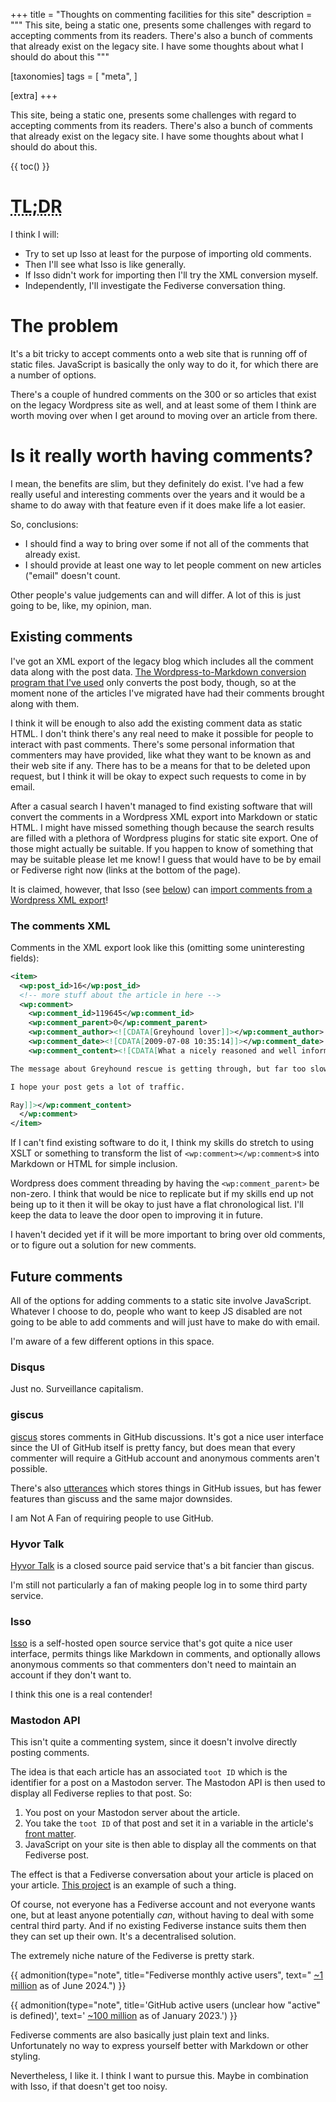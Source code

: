 +++
title = "Thoughts on commenting facilities for this site"
description = """
This site, being a static one, presents some challenges with regard to
accepting comments from its readers. There's also a bunch of comments that
already exist on the legacy site. I have some thoughts about what I should do
about this
"""

[taxonomies]
tags = [
    "meta",
]

[extra]
+++

This site, being a static one, presents some challenges with regard to
accepting comments from its readers. There's also a bunch of comments that
already exist on the legacy site. I have some thoughts about what I should do
about this.

{{ toc() }}

# <abbr title="Too Long; Didn't Read">TL;DR</abbr>

I think I will:

- Try to set up Isso at least for the purpose of importing old comments.
- Then I'll see what Isso is like generally.
- If Isso didn't work for importing then I'll try the XML conversion myself.
- Independently, I'll investigate the Fediverse conversation thing.

# The problem

It's a bit tricky to accept comments onto a web site that is running off of
static files. JavaScript is basically the only way to do it, for which there
are a number of options.

There's a couple of hundred comments on the 300 or so articles that exist on
the legacy Wordpress site as well, and at least some of them I think are worth
moving over when I get around to moving over an article from there.

# Is it really worth having comments?

I mean, the benefits are slim, but they definitely do exist. I've had a few
really useful and interesting comments over the years and it would be a shame
to do away with that feature even if it does make life a lot easier.

So, conclusions:

- I should find a way to bring over some if not all of the comments that
  already exist.
- I should provide at least one way to let people comment on new articles
  ("email" doesn't count.

Other people's value judgements can and will differ. A lot of this is just
going to be, like, my opinion, man.

## Existing comments

I've got an XML export of the legacy blog which includes all the comment data
along with the post data.
[The Wordpress-to-Markdown conversion program that I've used](https://github.com/lonekorean/wordpress-export-to-markdown)
only converts the post body, though, so at the moment none of the articles
I've migrated have had their comments brought along with them.

I think it will be enough to also add the existing comment data as static
HTML. I don't think there's any real need to make it possible for people to
interact with past comments. There's some personal information that commenters
may have provided, like what they want to be known as and their web site if
any. There has to be a means for that to be deleted upon request, but I think
it will be okay to expect such requests to come in by email.

After a casual search I haven't managed to find existing software that will
convert the comments in a Wordpress XML export into Markdown or static HTML. I
might have missed something though because the search results are filled with
a plethora of Wordpress plugins for static site export. One of those might
actually be suitable. If you happen to know of something that may be suitable
please let me know! I guess that would have to be by email or Fediverse right
now (links at the bottom of the page).

It is claimed, however, that Isso (see [below](#isso)) can
[import comments from a Wordpress XML export](https://isso-comments.de/docs/guides/quickstart/#id2)!

### The comments XML

Comments in the XML export look like this (omitting some uninteresting
fields):

```xml
<item>
  <wp:post_id>16</wp:post_id>
  <!-- more stuff about the article in here -->
  <wp:comment>
    <wp:comment_id>119645</wp:comment_id>
    <wp:comment_parent>0</wp:comment_parent>
    <wp:comment_author><![CDATA[Greyhound lover]]></wp:comment_author>
    <wp:comment_date><![CDATA[2009-07-08 10:35:14]]></wp:comment_date>
    <wp:comment_content><![CDATA[What a nicely reasoned and well informed article.

The message about Greyhound rescue is getting through, but far too slowly.

I hope your post gets a lot of traffic.

Ray]]></wp:comment_content>
  </wp:comment>
</item>
```

If I can't find existing software to do it, I think my skills do stretch to
using XSLT or something to transform the list of `<wp:comment></wp:comment>`s
into Markdown or HTML for simple inclusion.

Wordpress does comment threading by having the `<wp:comment_parent>` be
non-zero. I think that would be nice to replicate but if my skills end up not
being up to it then it will be okay to just have a flat chronological list.
I'll keep the data to leave the door open to improving it in future.

I haven't decided yet if it will be more important to bring over old comments,
or to figure out a solution for new comments.

## Future comments

All of the options for adding comments to a static site involve JavaScript.
Whatever I choose to do, people who want to keep JS disabled are not going to
be able to add comments and will just have to make do with email.

I'm aware of a few different options in this space.

### Disqus

Just no. Surveillance capitalism.

### giscus

[giscus](https://giscus.app/) stores comments in GitHub discussions. It's got
a nice user interface since the UI of GitHub itself is pretty fancy, but does
mean that every commenter will require a GitHub account and anonymous comments
aren't possible.

There's also [utterances](https://utteranc.es/) which stores things in GitHub
issues, but has fewer features than giscuss and the same major downsides.

I am Not A Fan of requiring people to use GitHub.

### Hyvor Talk

[Hyvor Talk](https://talk.hyvor.com/) is a closed source paid service that's a
bit fancier than giscus.

I'm still not particularly a fan of making people log in to some third party
service.

### Isso

[Isso](https://isso-comments.de/) is a self-hosted open source service that's
got quite a nice user interface, permits things like Markdown in comments, and
optionally allows anonymous comments so that commenters don't need to maintain
an account if they don't want to.

I think this one is a real contender!

### Mastodon API

This isn't quite a commenting system, since it doesn't involve directly
posting comments.

The idea is that each article has an associated `toot ID` which is the
identifier for a post on a Mastodon server. The Mastodon API is then used to
display all Fediverse replies to that post. So:

1. You post on your Mastodon server about the article.
2. You take the `toot ID` of that post and set it in a variable in the
   article's
   [front matter](https://www.getzola.org/documentation/content/page/#front-matter).
3. JavaScript on your site is then able to display all the comments on that
   Fediverse post.

The effect is that a Fediverse conversation about your article is placed on
your article. [This project](https://github.com/dpecos/mastodon-comments) is
an example of such a thing.

Of course, not everyone has a Fediverse account and not everyone wants one,
but at least anyone potentially _can_, without having to deal with some
central third party. And if no existing Fediverse instance suits them then
they can set up their own. It's a decentralised solution.

The extremely niche nature of the Fediverse is pretty stark.

{{ admonition(type="note", title="Fediverse monthly active users", text="
[~1 million](https://fedidb.org/) as of June 2024.") }}

{{ admonition(type="note",
title='GitHub active users (unclear how "active" is defined)', text='
[~100 million](https://github.blog/2023-01-25-100-million-developers-and-counting/)
as of January 2023.') }}

Fediverse comments are also basically just plain text and links. Unfortunately
no way to express yourself better with Markdown or other styling.

Nevertheless, I like it. I think I want to pursue this. Maybe in combination
with Isso, if that doesn't get too noisy.
